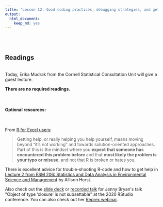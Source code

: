 ```yaml
---
title: "Lesson 12: Good coding practices, debugging strategies, and getting help"
output: 
  html_document:
    keep_md: yes 
---
```




<br>
<br>


## Readings

<br>
Today, Erika Mudrak from the Cornell Statistical Consultation Unit will give a guest lecture.

**There are no required readings.**

<br>

#### Optional resources:

<br>

From [R for Excel users](https://rstudio-conf-2020.github.io/r-for-excel/collaborating.html#getting-help):

> Getting help, or really helping you help yourself, means moving beyond “it’s not working” and towards solution-oriented approaches. Part of this is the mindset where you **expect that someone has encountered this problem before** and that **most likely the problem is your typo or misuse**, and not that R is broken or hates you.

There is excellent advice for trouble-shooting R-code and how to get help in [Lecture 2 from ESM 206: Statistics and Data Analysis in Environmental Science and Management](https://docs.google.com/presentation/d/1u1DdhU_WTv1b-sbQgqVGAE-bA2Nq_Yym8BzcPW4lS3k/edit#slide=id.g619be0f969_0_27) by Allison Horst.

Also check out the [slide deck](https://resources.rstudio.com/rstudio-conf-2020/object-of-type-closure-is-not-subsettable-jenny-bryan) or [recorded talk](https://speakerdeck.com/jennybc/object-of-type-closure-is-not-subsettable?slide=12) for Jenny Bryan's talk "Object of type ‘closure’ is not subsettable" at the 2020 RStudio conference. You can also check out her [Reprex webinar](https://resources.rstudio.com/webinars/help-me-help-you-creating-reproducible-examples-jenny-bryan). 

<br>
